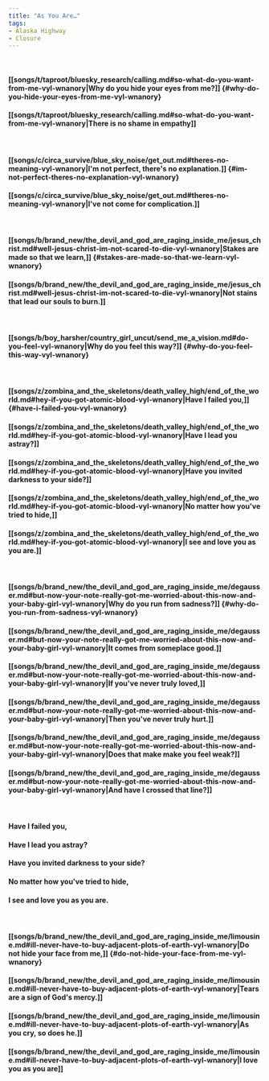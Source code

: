 ```yaml
---
title: "As You Are…"
tags:
- Alaska Highway
- Closure
---
```

&nbsp;
#### [[songs/t/taproot/bluesky_research/calling.md#so-what-do-you-want-from-me-vyl-wnanory|Why do you hide your eyes from me?]] {#why-do-you-hide-your-eyes-from-me-vyl-wnanory}
#### [[songs/t/taproot/bluesky_research/calling.md#so-what-do-you-want-from-me-vyl-wnanory|There is no shame in empathy]]
&nbsp;
#### [[songs/c/circa_survive/blue_sky_noise/get_out.md#theres-no-meaning-vyl-wnanory|I'm not perfect, there's no explanation.]] {#im-not-perfect-theres-no-explanation-vyl-wnanory}
#### [[songs/c/circa_survive/blue_sky_noise/get_out.md#theres-no-meaning-vyl-wnanory|I've not come for complication.]]
&nbsp;
#### [[songs/b/brand_new/the_devil_and_god_are_raging_inside_me/jesus_christ.md#well-jesus-christ-im-not-scared-to-die-vyl-wnanory|Stakes are made so that we learn,]] {#stakes-are-made-so-that-we-learn-vyl-wnanory}
#### [[songs/b/brand_new/the_devil_and_god_are_raging_inside_me/jesus_christ.md#well-jesus-christ-im-not-scared-to-die-vyl-wnanory|Not stains that lead our souls to burn.]]
&nbsp;
#### [[songs/b/boy_harsher/country_girl_uncut/send_me_a_vision.md#do-you-feel-vyl-wnanory|Why do you feel this way?]] {#why-do-you-feel-this-way-vyl-wnanory}
&nbsp;
#### [[songs/z/zombina_and_the_skeletons/death_valley_high/end_of_the_world.md#hey-if-you-got-atomic-blood-vyl-wnanory|Have I failed you,]] {#have-i-failed-you-vyl-wnanory}
#### [[songs/z/zombina_and_the_skeletons/death_valley_high/end_of_the_world.md#hey-if-you-got-atomic-blood-vyl-wnanory|Have I lead you astray?]]
#### [[songs/z/zombina_and_the_skeletons/death_valley_high/end_of_the_world.md#hey-if-you-got-atomic-blood-vyl-wnanory|Have you invited darkness to your side?]]
#### [[songs/z/zombina_and_the_skeletons/death_valley_high/end_of_the_world.md#hey-if-you-got-atomic-blood-vyl-wnanory|No matter how you've tried to hide,]]
#### [[songs/z/zombina_and_the_skeletons/death_valley_high/end_of_the_world.md#hey-if-you-got-atomic-blood-vyl-wnanory|I see and love you as you are.]]
&nbsp;
#### [[songs/b/brand_new/the_devil_and_god_are_raging_inside_me/degausser.md#but-now-your-note-really-got-me-worried-about-this-now-and-your-baby-girl-vyl-wnanory|Why do you run from sadness?]] {#why-do-you-run-from-sadness-vyl-wnanory}
#### [[songs/b/brand_new/the_devil_and_god_are_raging_inside_me/degausser.md#but-now-your-note-really-got-me-worried-about-this-now-and-your-baby-girl-vyl-wnanory|It comes from someplace good.]]
#### [[songs/b/brand_new/the_devil_and_god_are_raging_inside_me/degausser.md#but-now-your-note-really-got-me-worried-about-this-now-and-your-baby-girl-vyl-wnanory|If you've never truly loved,]]
#### [[songs/b/brand_new/the_devil_and_god_are_raging_inside_me/degausser.md#but-now-your-note-really-got-me-worried-about-this-now-and-your-baby-girl-vyl-wnanory|Then you've never truly hurt.]]
#### [[songs/b/brand_new/the_devil_and_god_are_raging_inside_me/degausser.md#but-now-your-note-really-got-me-worried-about-this-now-and-your-baby-girl-vyl-wnanory|Does that make make you feel weak?]]
#### [[songs/b/brand_new/the_devil_and_god_are_raging_inside_me/degausser.md#but-now-your-note-really-got-me-worried-about-this-now-and-your-baby-girl-vyl-wnanory|And have I crossed that line?]]
&nbsp;
#### Have I failed you,
#### Have I lead you astray?
#### Have you invited darkness to your side?
#### No matter how you've tried to hide,
#### I see and love you as you are.
&nbsp;
#### [[songs/b/brand_new/the_devil_and_god_are_raging_inside_me/limousine.md#ill-never-have-to-buy-adjacent-plots-of-earth-vyl-wnanory|Do not hide your face from me,]] {#do-not-hide-your-face-from-me-vyl-wnanory}
#### [[songs/b/brand_new/the_devil_and_god_are_raging_inside_me/limousine.md#ill-never-have-to-buy-adjacent-plots-of-earth-vyl-wnanory|Tears are a sign of God's mercy.]]
#### [[songs/b/brand_new/the_devil_and_god_are_raging_inside_me/limousine.md#ill-never-have-to-buy-adjacent-plots-of-earth-vyl-wnanory|As you cry, so does he.]]
#### [[songs/b/brand_new/the_devil_and_god_are_raging_inside_me/limousine.md#ill-never-have-to-buy-adjacent-plots-of-earth-vyl-wnanory|I love you as you are]]
